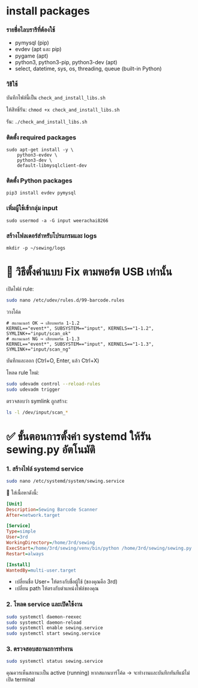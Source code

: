 # install packages 
### รายชื่อไลบรารีที่ต้องใช้
- pymysql (pip)
- evdev (apt และ pip)
- pygame (apt)
- python3, python3-pip, python3-dev (apt)
- select, datetime, sys, os, threading, queue (built-in Python)

### วิธีใช้

บันทึกไฟล์นี้เป็น `check_and_install_libs.sh`

ให้สิทธิ์รัน:
`chmod +x check_and_install_libs.sh`

รัน:
`./check_and_install_libs.sh`

### ติดตั้ง required packages
~~~ echo "🔧 กำลังติดตั้ง packages ที่จำเป็น..."
sudo apt-get install -y \
    python3-evdev \
    python3-dev \
    default-libmysqlclient-dev
~~~

### ติดตั้ง Python packages
~~~ echo "📚 กำลังติดตั้ง Python libraries..."
pip3 install evdev pymysql
~~~

### เพิ่มผู้ใช้เข้ากลุ่ม input
~~~ echo "👥 กำลังเพิ่มสิทธิ์ผู้ใช้..."
sudo usermod -a -G input weerachai8266
~~~

### สร้างโฟลเดอร์สำหรับโปรแกรมและ logs
~~~ echo "📁 กำลังสร้างโครงสร้างโฟลเดอร์..."
mkdir -p ~/sewing/logs
~~~

# 🔧 วิธีตั้งค่าแบบ Fix ตามพอร์ต USB เท่านั้น
เปิดไฟล์ rule:

~~~bash
sudo nano /etc/udev/rules.d/99-barcode.rules
~~~

วางโค้ด
~~~udev
# สแกนเนอร์ OK → เสียบพอร์ต 1-1.2
KERNEL=="event*", SUBSYSTEM=="input", KERNELS=="1-1.2", SYMLINK+="input/scan_ok"
# สแกนเนอร์ NG → เสียบพอร์ต 1-1.3
KERNEL=="event*", SUBSYSTEM=="input", KERNELS=="1-1.3", SYMLINK+="input/scan_ng"
~~~

บันทึกและออก (Ctrl+O, Enter, แล้ว Ctrl+X)

โหลด rule ใหม่:
~~~bash
sudo udevadm control --reload-rules
sudo udevadm trigger
~~~

ตรวจสอบว่า symlink ถูกสร้าง:
~~~bash
ls -l /dev/input/scan_*
~~~


# ✅ ขั้นตอนการตั้งค่า systemd ให้รัน sewing.py อัตโนมัติ
### 1. สร้างไฟล์ systemd service
~~~bash
sudo nano /etc/systemd/system/sewing.service
~~~
🔧 ใส่เนื้อหาดังนี้:
~~~ini
[Unit]
Description=Sewing Barcode Scanner
After=network.target

[Service]
Type=simple
User=3rd
WorkingDirectory=/home/3rd/sewing
ExecStart=/home/3rd/sewing/venv/bin/python /home/3rd/sewing/sewing.py
Restart=always

[Install]
WantedBy=multi-user.target
~~~
- เปลี่ยนชื่อ User= ให้ตรงกับชื่อผู้ใช้ (ของคุณคือ 3rd)
- เปลี่ยน path ให้ตรงกับตำแหน่งไฟล์ของคุณ

### 2. โหลด service และเปิดใช้งาน
~~~bash
sudo systemctl daemon-reexec
sudo systemctl daemon-reload
sudo systemctl enable sewing.service
sudo systemctl start sewing.service
~~~
### 3. ตรวจสอบสถานะการทำงาน
~~~bash
sudo systemctl status sewing.service
~~~
คุณควรเห็นสถานะเป็น active (running)
หากสแกนบาร์โค้ด → จะทำงานและบันทึกทันทีแม้ไม่เปิด terminal


